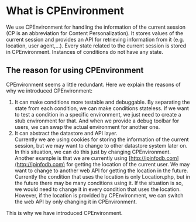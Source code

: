# What is CPEnvironment

We use CPEnvironment for handling the information of the current session (CP is an abbreviation for Content Personalization). It stores values of the current session and provides an API for retrieving information from it (e.g. location, user agent,…).
Every state related to the current session is stored in CPEnvironment.
Instances of conditions do not have any state.


## The reason for using CPEnvironment

CPEnvironment seems a little redundant. Here we explain the reasons of why we introduced CPEnvironment:

1. It can make conditions more testable and debuggable.
By separating the state from each condition, we can make conditions stateless.
If we want to test a condition in a specific environment, we just need to create a stub environment for that.
And when we provide a debug toolbar for users, we can swap the actual environment for another one.
2. It can abstract the datastore and API layer.  
  Currently we are using cookies for storing the information of the current session, but we may want to change to other datastore system later on. In this situation, we can do this just by changing CPEnvironment.  
  Another example is that we are currently using [http://ipinfodb.com](http://ipinfodb.com) for getting the location of the current user. We may want to change to another web API for getting the location in the future. Currently the condition that uses the location is only Location.php, but in the future there may be many conditions using it. If the situation is so, we would need to change it in every condition that uses the location. However, if the location is provided by CPEnvironment, we can switch the web API by only changing it in CPEnvironment.

This is why we have introduced CPEnvironment.